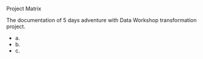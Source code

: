 Project Matrix

The documentation of 5 days adventure with Data Workshop transformation project.
- a.
- b.
- c.
